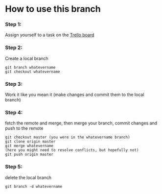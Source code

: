 How to use this branch
======================

### Step 1:
Assign yourself to a task on the [Trello board]

### Step 2:
Create a local branch

    git branch whatevername
    git checkout whatevername

### Step 3:
Work it like you mean it (make changes and commit them to the local branch)

### Step 4:
fetch the remote and merge, then merge your branch, commit changes
and push to the remote

    git checkout master (you were in the whatevername branch)
    git clone origin master
    git merge whatevername
    (here you might need to resolve conflicts, but hopefully not)
    git push origin master

### Step 5:
delete the local branch

    git branch -d whatevername
[Trello board]: https://trello.com/b/uDflfIHI/multimedia-homework
